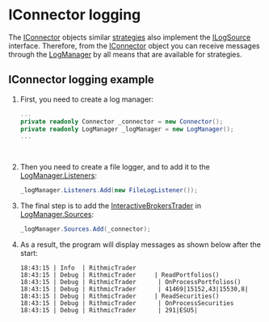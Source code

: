 # IConnector logging

The [IConnector](xref:StockSharp.BusinessEntities.IConnector) objects similar [strategies](LoggingStrategy.md) also implement the [ILogSource](xref:StockSharp.Logging.ILogSource) interface. Therefore, from the [IConnector](xref:StockSharp.BusinessEntities.IConnector) object you can receive messages through the [LogManager](xref:StockSharp.Logging.LogManager) by all means that are available for strategies. 

## IConnector logging example

1. First, you need to create a log manager: 

   ```cs
   ...
   private readonly Connector _connector = new Connector();
   private readonly LogManager _logManager = new LogManager();
   ...
   				
   				
   ```
2. Then you need to create a file logger, and to add it to the [LogManager.Listeners](xref:StockSharp.Logging.LogManager.Listeners): 

   ```cs
   _logManager.Listeners.Add(new FileLogListener());
   ```
3. The final step is to add the [InteractiveBrokersTrader](xref:StockSharp.InteractiveBrokers.InteractiveBrokersTrader) in [LogManager.Sources](xref:StockSharp.Logging.LogManager.Sources): 

   ```cs
   _logManager.Sources.Add(_connector);
   ```
4. As a result, the program will display messages as shown below after the start: 

   ```none
   18:43:15 | Info  | RithmicTrader
   18:43:15 | Debug | RithmicTrader     | ReadPortfolios()
   18:43:15 | Debug | RithmicTrader      | OnProcessPortfolios()
   18:43:15 | Debug | RithmicTrader      | 41469|15152,43|15530,8|
   18:43:15 | Debug | RithmicTrader     | ReadSecurities()
   18:43:15 | Debug | RithmicTrader      | OnProcessSecurities
   18:43:15 | Debug | RithmicTrader      | 291|ESU5|
   ```
